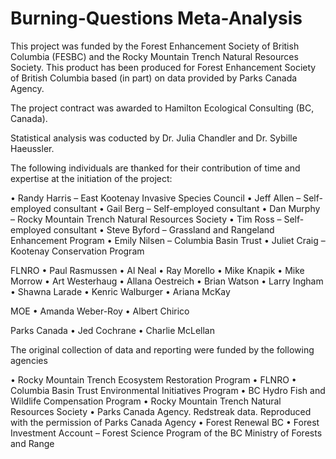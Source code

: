 # Burning-Questions Meta-Analysis

This project was funded by the Forest Enhancement Society of British Columbia (FESBC) and the Rocky Mountain Trench Natural Resources Society.
This product has been produced for Forest Enhancement Society of British Columbia based (in part) on data provided by Parks Canada Agency.

The project contract was awarded to Hamilton Ecological Consulting (BC, Canada).

Statistical analysis was coducted by Dr. Julia Chandler and Dr. Sybille Haeussler.


The following individuals are thanked for their contribution of time and expertise at the initiation of the project:

•	Randy Harris – East Kootenay Invasive Species Council
•	Jeff Allen – Self-employed consultant
•	Gail Berg – Self-employed consultant
•	Dan Murphy – Rocky Mountain Trench Natural Resources Society
•	Tim Ross – Self-employed consultant
•	Steve Byford – Grassland and Rangeland Enhancement Program 
•	Emily Nilsen – Columbia Basin Trust
•	Juliet Craig – Kootenay Conservation Program

FLNRO
•	Paul Rasmussen
•	Al Neal 
•	Ray Morello
•	Mike Knapik
•	Mike Morrow
•	Art Westerhaug
•	Allana Oestreich
•	Brian Watson
•	Larry Ingham
•	Shawna Larade
•	Kenric Walburger
•	Ariana McKay

 MOE
•	Amanda Weber-Roy
•	Albert Chirico

Parks Canada
•	Jed Cochrane
•	Charlie McLellan


The original collection of data and reporting were funded by the following agencies

•	Rocky Mountain Trench Ecosystem Restoration Program
•	FLNRO
•	Columbia Basin Trust Environmental Initiatives Program
•	BC Hydro Fish and Wildlife Compensation Program
•	Rocky Mountain Trench Natural Resources Society
•	Parks Canada Agency. Redstreak data. Reproduced with the permission of Parks Canada Agency
•	Forest Renewal BC
•	Forest Investment Account – Forest Science Program of the BC Ministry of Forests and Range

